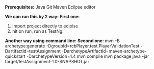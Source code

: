 **Prerequisites:**
Java
Git
Maven
Ecilpse editor

**We can run this by 2 way:**
**First one:**
1. import project directly to eciplse
2. hit on run, run as TestNg.

**Another way using command line:**
**Second one:**
mvn -B archetype:generate -DgroupId=rcbPlayer.test.PlayerValidationTest -DartifactId=testAssignment -DarchetypeArtifactId=maven-archetype-quickstart -DarchetypeVersion=1.4
mvn compile
mvn package
java -jar target/testAssignment-1.0-SNAPSHOT.jar
